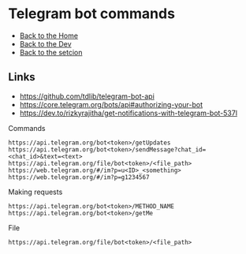 # Telegram bot commands

- [Back to the Home](../../README.md)
- [Back to the Dev](../README.md)
- [Back to the setcion](README.md)

## Links
- https://github.com/tdlib/telegram-bot-api
- https://core.telegram.org/bots/api#authorizing-your-bot
- https://dev.to/rizkyrajitha/get-notifications-with-telegram-bot-537l

Commands
```
https://api.telegram.org/bot<token>/getUpdates
https://api.telegram.org/bot<token>/sendMessage?chat_id=<chat_id>&text=<text>
https://api.telegram.org/file/bot<token>/<file_path>
https://web.telegram.org/#/im?p=u<ID>_<something>
https://web.telegram.org/#/im?p=g1234567
```

Making requests
```
https://api.telegram.org/bot<token>/METHOD_NAME
https://api.telegram.org/bot<token>/getMe
```

File
```
https://api.telegram.org/file/bot<token>/<file_path>
```